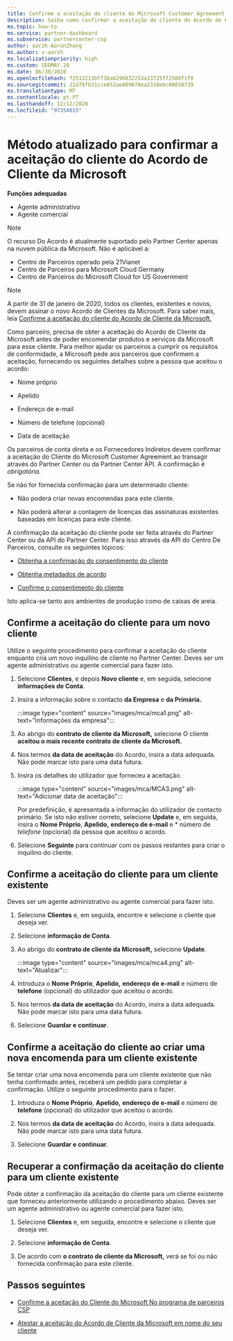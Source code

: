```yaml
---
title: Confirme a aceitação do cliente do Microsoft Customer Agreement
description: Saiba como confirmar a aceitação do cliente do Acordo de Cliente da Microsoft. Isto pode ser necessário para encomendar produtos e serviços da Microsoft para os clientes.
ms.topic: how-to
ms.service: partner-dashboard
ms.subservice: partnercenter-csp
author: aarzh-AaronZhang
ms.author: v-aarzh
ms.localizationpriority: high
ms.custom: SEOMAY.20
ms.date: 06/30/2020
ms.openlocfilehash: f2513213bff38a6296832253a13725ff2508f1f8
ms.sourcegitcommit: 22d79fb31cce852ae809078ea2310ebc80030739
ms.translationtype: MT
ms.contentlocale: pt-PT
ms.lasthandoff: 12/12/2020
ms.locfileid: "97354615"
---
```

# <a name="updated-method-to-confirm-customer-acceptance-of-the-microsoft-customer-agreement"></a>Método atualizado para confirmar a aceitação do cliente do Acordo de Cliente da Microsoft


**Funções adequadas**

- Agente administrativo
- Agente comercial

> [!NOTE]
> O recurso Do Acordo é atualmente suportado pelo Partner Center apenas na nuvem pública da Microsoft. Não é aplicável a:
> * Centro de Parceiros operado pela 21Vianet
> * Centro de Parceiros para Microsoft Cloud Germany
> * Centro de Parceiros do Microsoft Cloud for US Government

>[!NOTE]
>A partir de 31 de janeiro de 2020, todos os clientes, existentes e novos, devem assinar o novo Acordo de Clientes da Microsoft. Para saber mais, leia [Confirme a aceitação do cliente do Acordo de Cliente da Microsoft.](confirm-customer-agreement.md)

Como parceiro, precisa de obter a aceitação do Acordo de Cliente da Microsoft antes de poder encomendar produtos e serviços da Microsoft para esse cliente. Para melhor ajudar os parceiros a cumprir os requisitos de conformidade, a Microsoft pede aos parceiros que confirmem a aceitação, fornecendo os seguintes detalhes sobre a pessoa que aceitou o acordo:

- Nome próprio

- Apelido

- Endereço de e-mail

- Número de telefone (opcional)

- Data de aceitação

Os parceiros de conta direta e os Fornecedores Indiretos devem confirmar a aceitação do Cliente do Microsoft Customer Agreement ao transagir através do Partner Center ou da Partner Center API. A confirmação é *obrigatória.*

Se não for fornecida confirmação para um determinado cliente:

- Não poderá criar novas encomendas para este cliente.

- Não poderá alterar a contagem de licenças das assinaturas existentes baseadas em licenças para este cliente.

A confirmação da aceitação do cliente pode ser feita através do Partner Center ou da API do Partner Center. Para isso através da API do Centro De Parceiros, consulte os seguintes tópicos:

- [Obtenha a confirmação do consentimento do cliente](/partner-center/develop/get-confirmation-of-customer-consent)

- [Obtenha metadados de acordo](/partner-center/develop/get-agreement-metadata)

- [Confirme o consentimento do cliente](/partner-center/develop/confirm-customer-consent)

Isto aplica-se tanto aos ambientes de produção como de caixas de areia.

## <a name="confirm-customer-acceptance-for-a-new-customer"></a>Confirme a aceitação do cliente para um novo cliente

Utilize o seguinte procedimento para confirmar a aceitação do cliente enquanto cria um novo inquilino de cliente no Partner Center. Deves ser um agente administrativo ou agente comercial para fazer isto.

1. Selecione **Clientes**, e depois **Novo cliente** e, em seguida, selecione **informações de Conta**.

2. Insira a informação sobre o contacto **da Empresa** e **da Primária.**

   :::image type="content" source="images/mca/mca1.png" alt-text="Informações da empresa":::

3. Ao abrigo do **contrato de cliente da Microsoft,** selecione O cliente **aceitou o mais recente contrato de cliente da Microsoft.**

4. Nos termos **da data de aceitação** do Acordo, insira a data adequada. Não pode marcar isto para uma data futura.

5. Insira os detalhes do utilizador que forneceu a aceitação.

   :::image type="content" source="images/mca/MCA3.png" alt-text="Adicionar data de aceitação":::

   Por predefinição, é apresentada a informação do utilizador de contacto primário. Se isto não estiver correto, selecione **Update** e, em seguida, insira o **Nome Próprio**, **Apelido,** **endereço de e-mail** e * número de *telefone* (opcional) da pessoa que aceitou o acordo.

6. Selecione **Seguinte** para continuar com os passos restantes para criar o inquilino do cliente.

## <a name="confirm-customer-acceptance-for-an-existing-customer"></a>Confirme a aceitação do cliente para um cliente existente

Deves ser um agente administrativo ou agente comercial para fazer isto.

1. Selecione **Clientes** e, em seguida, encontre e selecione o cliente que deseja ver.

2. Selecione **informação de Conta**.

3. Ao abrigo do **contrato de cliente da Microsoft,** selecione **Update**.

   :::image type="content" source="images/mca/mca4.png" alt-text="Atualizar":::

4. Introduza o **Nome Próprio**, **Apelido,** **endereço de e-mail** e número de **telefone** (opcional) do utilizador que aceitou o acordo.

5. Nos termos **da data de aceitação** do Acordo, insira a data adequada. Não pode marcar isto para uma data futura.

6. Selecione **Guardar e continuar**.

## <a name="confirm-customer-acceptance-while-creating-new-order-for-an-existing-customer"></a>Confirme a aceitação do cliente ao criar uma nova encomenda para um cliente existente

Se tentar criar uma nova encomenda para um cliente existente que não tenha confirmado antes, receberá um pedido para completar a confirmação. Utilize o seguinte procedimento para o fazer.

1. Introduza o **Nome Próprio**, **Apelido,** **endereço de e-mail** e número de **telefone** (opcional) do utilizador que aceitou o acordo.

2. Nos termos **da data de aceitação** do Acordo, insira a data adequada. Não pode marcar isto para uma data futura.

3. Selecione **Guardar e continuar**.

## <a name="retrieve-confirmation-of-customer-acceptance-for-an-existing-customer"></a>Recuperar a confirmação da aceitação do cliente para um cliente existente

Pode obter a confirmação da aceitação do cliente para um cliente existente que forneceu anteriormente utilizando o procedimento abaixo. Deves ser um agente administrativo ou agente comercial para fazer isto.

1. Selecione **Clientes** e, em seguida, encontre e selecione o cliente que deseja ver.

2. Selecione **informação de Conta**.

3. De acordo com **o contrato de cliente da Microsoft,** verá se foi ou não fornecida confirmação para este cliente.

## <a name="next-steps"></a>Passos seguintes

- [Confirme a aceitação do Cliente do Microsoft No programa de parceiros CSP](confirm-customer-agreement.md)

- [Atestar a aceitação do Acordo de Cliente da Microsoft em nome do seu cliente](attest-acceptance-customer-agreement.md)